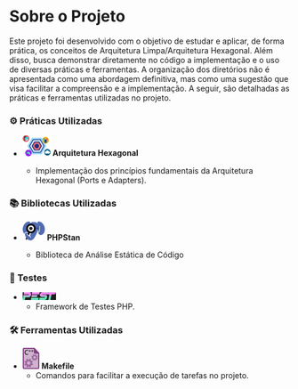 # Sobre o Projeto

Este projeto foi desenvolvido com o objetivo de estudar e aplicar, de forma prática, os conceitos de Arquitetura Limpa/Arquitetura Hexagonal. Além disso, busca demonstrar diretamente no código a implementação e o uso de diversas práticas e ferramentas. A organização dos diretórios não é apresentada como uma abordagem definitiva, mas como uma sugestão que visa facilitar a compreensão e a implementação. A seguir, são detalhadas as práticas e ferramentas utilizadas no projeto.

### ⚙️ Práticas Utilizadas

- <img src="./assets/hexagonal.png" width="50"> **Arquitetura Hexagonal**  
  
  - Implementação dos princípios fundamentais da Arquitetura Hexagonal (Ports e Adapters).
    
### 📚 Bibliotecas Utilizadas

- <img src="./assets/phpstan.png" width="40"> **PHPStan** 
  
  - Biblioteca de Análise Estática de Código  

### 🧪 Testes

- <img src="./assets/pest.png" width="60"> 
  
  - Framework de Testes PHP.

### 🛠️ Ferramentas Utilizadas 

- <img src="./assets/makefile.png" width="30"> **Makefile**  
  - Comandos para facilitar a execução de tarefas no projeto.